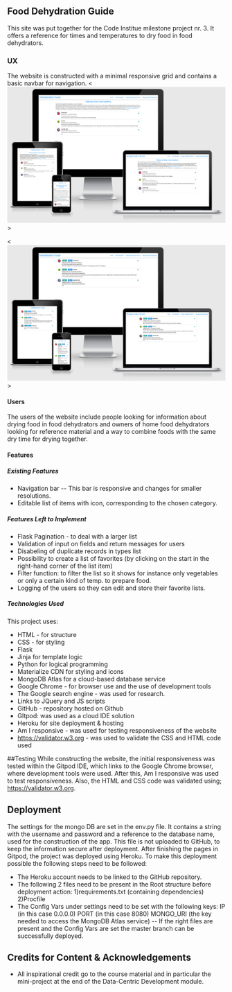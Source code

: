 ## Food Dehydration Guide
This site was put together for the Code Institue milestone project nr. 3.
It offers a reference for times and temperatures to dry food in food dehydrators.

### UX
The website is constructed with a minimal responsive grid and contains a basic navbar for navigation.
<![alt](https://github.com/Rhyl1/Dehydratation-guide/blob/5b92296606871c15af749687e66ca4aaf295ad30/static/img/responsive1.png)>

<![alt](https://github.com/Rhyl1/Dehydratation-guide/blob/5b92296606871c15af749687e66ca4aaf295ad30/static/img/responsive2.png)>

#### Users
The users of the website include people looking for information about drying food in food dehydrators 
and owners of home food dehydrators looking for reference material and a way to combine foods with the same dry time for drying together.


#### Features
##### Existing Features
- Navigation bar -- This bar is responsive and changes for smaller resolutions.
- Editable list of items with icon, corresponding to the chosen category.

##### Features Left to Implement
- Flask Pagination - to deal with a larger list
- Validation of input on fields and return messages for users
- Disabeling of duplicate records in types list
- Possibility to create a list of favorites (by clicking on the start in the right-hand corner of the list item)
- Filter function: to filter the list so it shows for instance only vegetables or only a certain kind of temp. to prepare food. 
- Logging of the users so they can edit and store their favorite lists.

##### Technologies Used
This project uses:

- HTML - for structure
- CSS - for styling
- Flask
- Jinja for template logic
- Python for logical programming
- Materialize CDN for styling and icons
- MongoDB Atlas for a cloud-based database service
- Google Chrome - for browser use and the use of development tools
- The Google search engine - was used for research.
- Links to JQuery and JS scripts
- GitHub - repository hosted on Github 
- GItpod: was used as a cloud IDE solution
- Heroku for site deployment & hosting
- Am I responsive - was used for testing responsiveness of the website
- https://validator.w3.org - was used to validate the CSS and HTML code used

##Testing
While constructing the website, the initial responsiveness was tested within the Gitpod IDE, which links to the Google Chrome browser, where development tools were used.
After this, Am I responsive was used to test responsiveness.
Also, the HTML and CSS code was validated using; https://validator.w3.org. 

## Deployment
The settings for the mongo DB are set in the env.py file. It contains a string with the username and password and a reference to the database name, used for the construction of the app. This file is not uploaded to GitHub, to keep the information secure after deployment. After finishing the pages in Gitpod, the project was deployed using Heroku. 
To make this deployment possible the following steps need to be followed:
- The Heroku account needs to be linked to the GitHub repository.
- The following 2 files need to be present in the Root structure before deployment action: 
1)requirements.txt (containing dependencies)
2)Procfile
- The Config Vars under settings need to be set with the following keys:
 IP (in this case 0.0.0.0)
 PORT (in this case 8080)
 MONGO_URI (the key needed to access the MongoDB Atlas service)
-- If the right files are present and the Config Vars are set the master branch can be successfully deployed.

## Credits for Content & Acknowledgements
- All inspirational credit go to the course material and in particular the mini-project at the end of the Data-Centric Development module.

